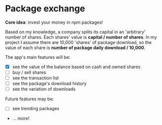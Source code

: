 # Package exchange

**Core idea**: invest your money in npm packages!

Based on my knowledge, a company splits its capital in an 'arbitrary' number of shares. Each shares' value is **capital / number of shares**. In my project I assume there are 10,000 'shares' of package download, so the value of each share is **number of package daily download / 10,000**.

The app's main features will be:
- [x]  see the value of the balance based on cash and owned shares
- [ ]  buy / sell shares
- [ ]  see the transaction list
- [ ]  see the package's download history
- [ ]  see the variation of downloads

Future features may be:
- [ ]  see trending packages
- ... more!
